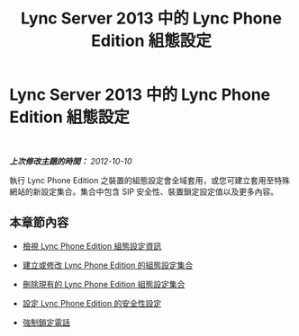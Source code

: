 ﻿---
title: Lync Server 2013 中的 Lync Phone Edition 組態設定
TOCTitle: Lync Server 2013 中的 Lync Phone Edition 組態設定
ms:assetid: fa0ec6c0-06d7-4f42-a4b2-27b56bf27a2d
ms:mtpsurl: https://technet.microsoft.com/zh-tw/library/JJ721944(v=OCS.15)
ms:contentKeyID: 49890517
ms.date: 08/24/2015
mtps_version: v=OCS.15
ms.translationtype: HT
---

# Lync Server 2013 中的 Lync Phone Edition 組態設定

 

_**上次修改主題的時間：** 2012-10-10_

執行 Lync Phone Edition 之裝置的組態設定會全域套用，或您可建立套用至特殊網站的新設定集合。集合中包含 SIP 安全性、裝置鎖定設定值以及更多內容。

## 本章節內容

  - [檢視 Lync Phone Edition 組態設定資訊](lync-server-2013-view-lync-phone-edition-configuration-settings-information.md)

  - [建立或修改 Lync Phone Edition 的組態設定集合](lync-server-2013-create-or-modify-a-collection-of-lync-phone-edition-configuration-settings.md)

  - [刪除現有的 Lync Phone Edition 組態設定集合](lync-server-2013-delete-an-existing-collection-of-lync-phone-edition-configuration-settings.md)

  - [設定 Lync Phone Edition 的安全性設定](lync-server-2013-configure-security-settings-for-lync-phone-edition.md)

  - [強制鎖定電話](lync-server-2013-enforce-phone-locking.md)

